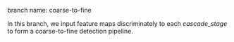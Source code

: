 branch name: coarse-to-fine

In this branch, we input feature maps discriminately to each *cascade_stage* to form a coarse-to-fine detection pipeline.

